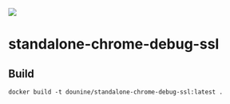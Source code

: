 ![](https://github.com/dounine/standalone-chrome-debug-ssl/workflows/Publish%20Docker%20image/badge.svg)

# standalone-chrome-debug-ssl

## Build
```
docker build -t dounine/standalone-chrome-debug-ssl:latest .
```
